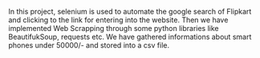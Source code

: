 In this project, selenium is used to automate the google search of Flipkart and clicking to the link for entering into the website. Then we have implemented Web Scrapping through some python libraries like BeautifukSoup, requests etc. We have gathered informations about smart phones under 50000/- and stored into a csv file. 
